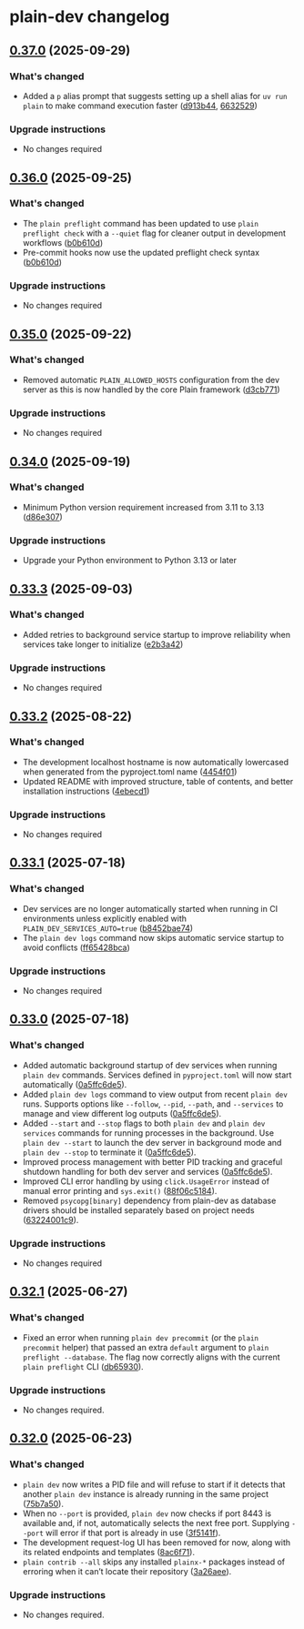 # plain-dev changelog

## [0.37.0](https://github.com/dropseed/plain/releases/plain-dev@0.37.0) (2025-09-29)

### What's changed

- Added a `p` alias prompt that suggests setting up a shell alias for `uv run plain` to make command execution faster ([d913b44](https://github.com/dropseed/plain/commit/d913b44fab), [6632529](https://github.com/dropseed/plain/commit/663252925b))

### Upgrade instructions

- No changes required

## [0.36.0](https://github.com/dropseed/plain/releases/plain-dev@0.36.0) (2025-09-25)

### What's changed

- The `plain preflight` command has been updated to use `plain preflight check` with a `--quiet` flag for cleaner output in development workflows ([b0b610d](https://github.com/dropseed/plain/commit/b0b610d461))
- Pre-commit hooks now use the updated preflight check syntax ([b0b610d](https://github.com/dropseed/plain/commit/b0b610d461))

### Upgrade instructions

- No changes required

## [0.35.0](https://github.com/dropseed/plain/releases/plain-dev@0.35.0) (2025-09-22)

### What's changed

- Removed automatic `PLAIN_ALLOWED_HOSTS` configuration from the dev server as this is now handled by the core Plain framework ([d3cb771](https://github.com/dropseed/plain/commit/d3cb7712b9))

### Upgrade instructions

- No changes required

## [0.34.0](https://github.com/dropseed/plain/releases/plain-dev@0.34.0) (2025-09-19)

### What's changed

- Minimum Python version requirement increased from 3.11 to 3.13 ([d86e307](https://github.com/dropseed/plain/commit/d86e307efb))

### Upgrade instructions

- Upgrade your Python environment to Python 3.13 or later

## [0.33.3](https://github.com/dropseed/plain/releases/plain-dev@0.33.3) (2025-09-03)

### What's changed

- Added retries to background service startup to improve reliability when services take longer to initialize ([e2b3a42](https://github.com/dropseed/plain/commit/e2b3a42313))

### Upgrade instructions

- No changes required

## [0.33.2](https://github.com/dropseed/plain/releases/plain-dev@0.33.2) (2025-08-22)

### What's changed

- The development localhost hostname is now automatically lowercased when generated from the pyproject.toml name ([4454f01](https://github.com/dropseed/plain/commit/4454f01787))
- Updated README with improved structure, table of contents, and better installation instructions ([4ebecd1](https://github.com/dropseed/plain/commit/4ebecd1856))

### Upgrade instructions

- No changes required

## [0.33.1](https://github.com/dropseed/plain/releases/plain-dev@0.33.1) (2025-07-18)

### What's changed

- Dev services are no longer automatically started when running in CI environments unless explicitly enabled with `PLAIN_DEV_SERVICES_AUTO=true` ([b8452bae74](https://github.com/dropseed/plain/commit/b8452bae74))
- The `plain dev logs` command now skips automatic service startup to avoid conflicts ([ff65428bca](https://github.com/dropseed/plain/commit/ff65428bca))

### Upgrade instructions

- No changes required

## [0.33.0](https://github.com/dropseed/plain/releases/plain-dev@0.33.0) (2025-07-18)

### What's changed

- Added automatic background startup of dev services when running `plain dev` commands. Services defined in `pyproject.toml` will now start automatically ([0a5ffc6de5](https://github.com/dropseed/plain/commit/0a5ffc6de5)).
- Added `plain dev logs` command to view output from recent `plain dev` runs. Supports options like `--follow`, `--pid`, `--path`, and `--services` to manage and view different log outputs ([0a5ffc6de5](https://github.com/dropseed/plain/commit/0a5ffc6de5)).
- Added `--start` and `--stop` flags to both `plain dev` and `plain dev services` commands for running processes in the background. Use `plain dev --start` to launch the dev server in background mode and `plain dev --stop` to terminate it ([0a5ffc6de5](https://github.com/dropseed/plain/commit/0a5ffc6de5)).
- Improved process management with better PID tracking and graceful shutdown handling for both dev server and services ([0a5ffc6de5](https://github.com/dropseed/plain/commit/0a5ffc6de5)).
- Improved CLI error handling by using `click.UsageError` instead of manual error printing and `sys.exit()` ([88f06c5184](https://github.com/dropseed/plain/commit/88f06c5184)).
- Removed `psycopg[binary]` dependency from plain-dev as database drivers should be installed separately based on project needs ([63224001c9](https://github.com/dropseed/plain/commit/63224001c9)).

### Upgrade instructions

- No changes required

## [0.32.1](https://github.com/dropseed/plain/releases/plain-dev@0.32.1) (2025-06-27)

### What's changed

- Fixed an error when running `plain dev precommit` (or the `plain precommit` helper) that passed an extra `default` argument to `plain preflight --database`. The flag now correctly aligns with the current `plain preflight` CLI ([db65930](https://github.com/dropseed/plain/commit/db659304129a453676c0dcc20c13b606254ce1c2)).

### Upgrade instructions

- No changes required.

## [0.32.0](https://github.com/dropseed/plain/releases/plain-dev@0.32.0) (2025-06-23)

### What's changed

- `plain dev` now writes a PID file and will refuse to start if it detects that another `plain dev` instance is already running in the same project ([75b7a50](https://github.com/dropseed/plain/commit/75b7a505ae3c60675099ffd440f35cf8f30665da)).
- When no `--port` is provided, `plain dev` now checks if port 8443 is available and, if not, automatically selects the next free port. Supplying `--port` will error if that port is already in use ([3f5141f](https://github.com/dropseed/plain/commit/3f5141f54a65455f5784ed3f97be2d153ed10a23)).
- The development request-log UI has been removed for now, along with its related endpoints and templates ([8ac6f71](https://github.com/dropseed/plain/commit/8ac6f7170efa72e6069bae3cc91809b5fe0f8a7d)).
- `plain contrib --all` skips any installed `plainx-*` packages instead of erroring when it can’t locate their repository ([3a26aee](https://github.com/dropseed/plain/commit/3a26aee25e586a66e02a348aa24ee6e048ea0b71)).

### Upgrade instructions

- No changes required.
